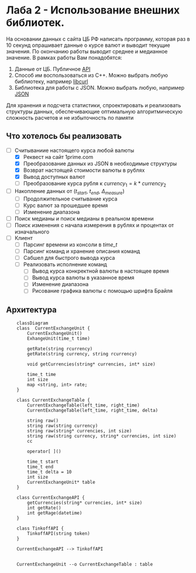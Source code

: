 # Лаба 2 - Использование внешних библиотек.
На основании данных с сайта ЦБ РФ написать программу, которая раз в 10 секунд
опрашивает данные о курсе валют и выводит текущие значения.
По окончанию работы выводит среднее и медианное значение.
В рамках работы Вам понадобятся:

1. Данные от ЦБ. Публичное [API](https://www.cbr-xml-daily.ru/#howto)
2. Способ им воспользоваться из С++. Можно выбрать любую библиотеку,
например [libcurl](https://curl.se/libcurl/)
3. Библиотека для работы с JSON. Можно выбрать любую, например
[JSON](https://github.com/nlohmann/json)

Для хранения и подсчета статистики, спроектировать и реализовать структуры данных,
обеспечивающие оптимальную алгоритмическую сложность расчетов и не избыточность по памяти

## Что хотелось бы реализовать 
- [ ] Считываниие настоящего курса любой валюты
    - [x] Реквест на сайт 1prime.com
    - [x] Преобразование данных из JSON в необходимые структуры
    - [x] Возврат настоящей стоимости валюты в рублях
    - [x] Вывод доступных валют
    - [ ] Преобразование курса рубля к $currency_1 = k * currency_2$
- [ ] Накопление данных от ($t_{start}$, $t_{end}$, $\Delta_{measure}$)
    - [ ] Продолжительное считывание курса
    - [ ] Курс валют за прошедшее время
    - [ ] Изменение диапазона
- [ ] Поиск медианы и поиск медианы в реальном времени
- [ ] Поиск изменения с начала измерения в рублях и процентах от изначального 
- [ ] Клиент
    - [ ] Парсинг времени из консоли в *time_t*
    - [ ] Парсинг команд и хранение описания команд
    - [ ] Сабшел для быстрого вывода курса
    - [ ] Реализовать исполнение команд
        - [ ] Вывод курса конкректной валюты в настоящее время
        - [ ] Вывод курса валюты в указанное время
        - [ ] Изменение диапазона
        - [ ] Рисование графика валюты с помощью шрифта Брайля

## Архитектура 
``` mermaid
    classDiagram
    class  CurrentExchangeUnit {
        CurrentExchangeUnit()
        ExhangeUnit(time_t time)

        getRate(string rcurrency)
        getRate(string currency, string rcurrency)

        void getCurrencies(string* currencies, int* size)

        time_t time
        int size
        map <string, int> rate;
    }

    class CurrentExchangeTable {
        CurrentExchangeTable(left_time, right_time)
        CurrentExchangeTable(left_time, right_time, delta)

        string raw()
        string raw(string currency)
        string raw(string* currencies, int size)
        string raw(string currency, string* currencies, int size)
        cc

        operator[ ]()

        time_t start
        time_t end
        time_t delta = 10
        int size
        CurrentExchangeUnit* table
    }

    class CurrentExchangeAPI {
        getCurrencies(string* currencies, int* size)
        int getRate()
        int getRage(datetime)
    }

    class TinkoffAPI {
        TinkoffAPI(string token)
    }

    CurrentExchangeAPI --> TinkoffAPI
    

    CurrentExchangeUnit --o CurrentExchangeTable : table
```